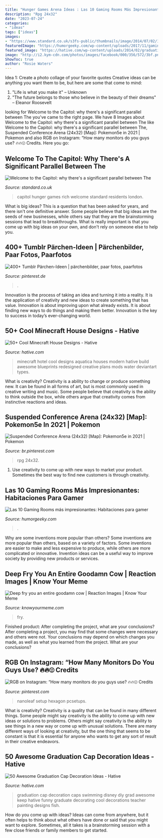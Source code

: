 ```yaml
---
title: "Hunger Games Arena Ideas : Las 10 Gaming Rooms Más Impresionantes: Habitaciones Para Gamer"
description: "Rpg 24x32"
date: "2023-07-24"
categories:
- "ideas"
tags: ["ideas"]
images:
- "https://www.standard.co.uk/s3fs-public/thumbnails/image/2014/07/02/11/20hungergames0207a.jpg"
featuredImage: "https://humorgeeky.com/wp-content/uploads/2017/11/gaming-room-habitaciones-juego-impresionantes-2.jpg"
featured_image: "https://hative.com/wp-content/uploads/2014/02/graduation-cap/graduation-cap-decoration-11.jpg"
image: "http://i2.kym-cdn.com/photos/images/facebook/000/356/572/3bf.png"
ShowToc: true
author: "Rosie Waters"
---
```



Idea 1: Create a photo collage of your favorite quotes
Creative ideas can be anything you want them to be, but here are some that come to mind: 

1. "Life is what you make it" – Unknown
2. "The future belongs to those who believe in the beauty of their dreams" – Eleanor Roosevelt

	

		
looking for Welcome to the Capitol: why there&#039;s a significant parallel between The you've came to the right page. We have 8 Images about Welcome to the Capitol: why there&#039;s a significant parallel between The like Welcome to the Capitol: why there&#039;s a significant parallel between The, Suspended Conference Arena (24x32) [Map]: Pokemon5e in 2021 | Pokemon and also RGB on Instagram: “How many monitors do you guys use? 🔥🔥😍 Credits. Here you go:
		
    
## Welcome To The Capitol: Why There&#039;s A Significant Parallel Between The

<img loading=lazy src="https://www.standard.co.uk/s3fs-public/thumbnails/image/2014/07/02/11/20hungergames0207a.jpg" onerror="this.onerror=null;this.src='https://tse4.mm.bing.net/th?id=OIP.ymKrymkXIeAgRdIly_ztCAHaE8&amp;pid=15.1';" alt="Welcome to the Capitol: why there&#039;s a significant parallel between The">

_Source: standard.co.uk_

>capitol hunger games rich welcome standard residents london. 

	

What is big ideas?
This is a question that has been asked for years, and there isn't one definitive answer. Some people believe that big ideas are the seeds of new businesses, while others say that they are the brainstorming sessions that lead to breakthroughs. What is really important is that you come up with big ideas on your own, and don't rely on someone else to help you.

    
## 400+ Tumblr Pärchen-Ideen | Pärchenbilder, Paar Fotos, Paarfotos

<img loading=lazy src="https://i.pinimg.com/474x/df/91/cf/df91cfbc272a63822156af8f100ef1b2.jpg?nii=t" onerror="this.onerror=null;this.src='https://tse2.mm.bing.net/th?id=OIP.0QMKVl0WyTSGWX5aFtOKjQAAAA&amp;pid=15.1';" alt="400+ Tumblr Pärchen-Ideen | pärchenbilder, paar fotos, paarfotos">

_Source: pinterest.de_

>. 

	

Innovation is the process of taking an idea and turning it into a reality. It is the application of creativity and new ideas to create something that has value. Innovation is about improving upon what already exists. It is about finding new ways to do things and making them better. Innovation is the key to success in today’s ever-changing world.

    
## 50+ Cool Minecraft House Designs - Hative

<img loading=lazy src="https://hative.com/wp-content/uploads/2014/02/minecraft-houses/minecraft-aquatica-hotel-43.jpg" onerror="this.onerror=null;this.src='https://tse1.mm.bing.net/th?id=OIP.MfY2se3GDoY0RYCeSse6PwHaEL&amp;pid=15.1';" alt="50+ Cool Minecraft House Designs - Hative">

_Source: hative.com_

>minecraft hotel cool designs aquatica houses modern hative build awesome blueprints redesigned creative plans mods water deviantart types. 

	

What is creativity?
Creativity is a ability to change or produce something new. It can be found in all forms of art, but is most commonly used in creative writing and music. Some people believe that creativity is the ability to think outside the box, while others argue that creativity comes from instinctive reactions and ideas.

    
## Suspended Conference Arena (24x32) [Map]: Pokemon5e In 2021 | Pokemon

<img loading=lazy src="https://i.pinimg.com/736x/51/84/32/5184320f3f4c1c745ce9d3421249a9a2.jpg" onerror="this.onerror=null;this.src='https://tse3.mm.bing.net/th?id=OIP.oNo2yEA7ravVwVA86Hm7rgHaJ3&amp;pid=15.1';" alt="Suspended Conference Arena (24x32) [Map]: Pokemon5e in 2021 | Pokemon">

_Source: br.pinterest.com_

>rpg 24x32. 

	

1. Use creativity to come up with new ways to market your product. Sometimes the best way to find new customers is through creativity.

    
## Las 10 Gaming Rooms Más Impresionantes: Habitaciones Para Gamer

<img loading=lazy src="https://humorgeeky.com/wp-content/uploads/2017/11/gaming-room-habitaciones-juego-impresionantes-2.jpg" onerror="this.onerror=null;this.src='https://tse3.mm.bing.net/th?id=OIP.FPo2683etws17XS2uJbmLwHaFj&amp;pid=15.1';" alt="Las 10 Gaming Rooms más impresionantes: Habitaciones para gamer">

_Source: humorgeeky.com_

>. 

	

Why are some inventions more popular than others?
Some inventions are more popular than others, based on a variety of factors. Some inventions are easier to make and less expensive to produce, while others are more complicated or innovative. Invention ideas can be a useful way to improve society by providing new products or services.

    
## Deep Fry You An Entire Goodamn Cow | Reaction Images | Know Your Meme

<img loading=lazy src="http://i2.kym-cdn.com/photos/images/facebook/000/356/572/3bf.png" onerror="this.onerror=null;this.src='https://tse1.mm.bing.net/th?id=OIP.Ly3lQ2VLhdJGkQLM_p_YXAHaEN&amp;pid=15.1';" alt="Deep fry you an entire goodamn cow | Reaction Images | Know Your Meme">

_Source: knowyourmeme.com_

>fry. 

	

Finished product: After completing the project, what are your conclusions?
After completing a project, you may find that some changes were necessary and others were not. Your conclusions may depend on which changes you made, as well as what you learned from the project. What are your conclusions?

    
## RGB On Instagram: “How Many Monitors Do You Guys Use? 🔥🔥😍 Credits

<img loading=lazy src="https://i.pinimg.com/736x/4e/6f/8b/4e6f8b88d957b9b5fadbd260d1911075.jpg" onerror="this.onerror=null;this.src='https://tse2.mm.bing.net/th?id=OIP.0c-dNNoCbiMprbPBlx52CwHaG-&amp;pid=15.1';" alt="RGB on Instagram: “How many monitors do you guys use? 🔥🔥😍 Credits">

_Source: pinterest.com_

>nanoleaf setup hexagon pcsetups. 

	

What is creativity?
Creativity is a quality that can be found in many different things. Some people might say creativity is the ability to come up with new ideas or solutions to problems. Others might say creativity is the ability to see things in a new way or come up with unusual solutions. There are many different ways of looking at creativity, but the one thing that seems to be constant is that it is essential for anyone who wants to get any sort of result in their creative endeavors.

    
## 50 Awesome Graduation Cap Decoration Ideas - Hative

<img loading=lazy src="https://hative.com/wp-content/uploads/2014/02/graduation-cap/graduation-cap-decoration-11.jpg" onerror="this.onerror=null;this.src='https://tse4.mm.bing.net/th?id=OIP.5OwXlZEYhchrk-T-mVEyeQHaJ4&amp;pid=15.1';" alt="50 Awesome Graduation Cap Decoration Ideas - Hative">

_Source: hative.com_

>graduation cap decoration caps swimming disney diy grad awesome keep hative funny graduate decorating cool decorations teacher painting designs fish. 

	

How do you come up with ideas?
Ideas can come from anywhere, but it often helps to think about what others have done or said that you might want to explore. Sometimes, all it takes is a brainstorming session with a few close friends or family members to get started.


